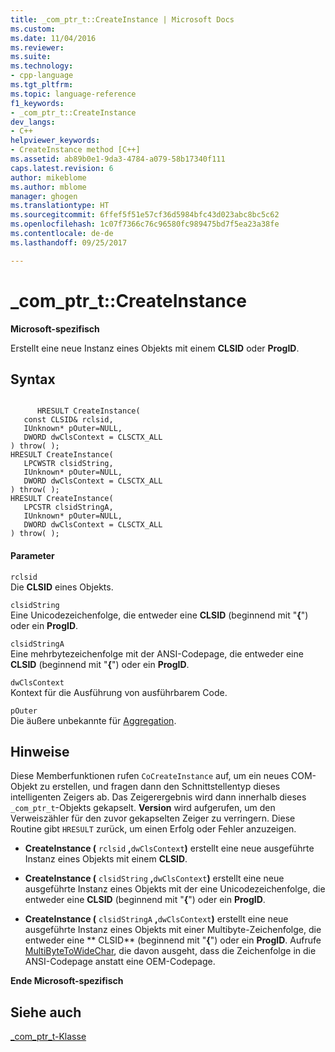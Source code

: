 ```yaml
---
title: _com_ptr_t::CreateInstance | Microsoft Docs
ms.custom: 
ms.date: 11/04/2016
ms.reviewer: 
ms.suite: 
ms.technology:
- cpp-language
ms.tgt_pltfrm: 
ms.topic: language-reference
f1_keywords:
- _com_ptr_t::CreateInstance
dev_langs:
- C++
helpviewer_keywords:
- CreateInstance method [C++]
ms.assetid: ab89b0e1-9da3-4784-a079-58b17340f111
caps.latest.revision: 6
author: mikeblome
ms.author: mblome
manager: ghogen
ms.translationtype: HT
ms.sourcegitcommit: 6ffef5f51e57cf36d5984bfc43d023abc8bc5c62
ms.openlocfilehash: 1c07f7366c76c96580fc989475bd7f5ea23a38fe
ms.contentlocale: de-de
ms.lasthandoff: 09/25/2017

---
```

# <a name="comptrtcreateinstance"></a>_com_ptr_t::CreateInstance
**Microsoft-spezifisch**  
  
 Erstellt eine neue Instanz eines Objekts mit einem **CLSID** oder **ProgID**.  
  
## <a name="syntax"></a>Syntax  
  
```  
  
      HRESULT CreateInstance(  
   const CLSID& rclsid,  
   IUnknown* pOuter=NULL,  
   DWORD dwClsContext = CLSCTX_ALL   
) throw( );  
HRESULT CreateInstance(  
   LPCWSTR clsidString,  
   IUnknown* pOuter=NULL,  
   DWORD dwClsContext = CLSCTX_ALL   
) throw( );  
HRESULT CreateInstance(  
   LPCSTR clsidStringA,  
   IUnknown* pOuter=NULL,  
   DWORD dwClsContext = CLSCTX_ALL   
) throw( );  
```  
  
#### <a name="parameters"></a>Parameter  
 `rclsid`  
 Die **CLSID** eines Objekts.  
  
 `clsidString`  
 Eine Unicodezeichenfolge, die entweder eine **CLSID** (beginnend mit "**{**") oder ein **ProgID**.  
  
 `clsidStringA`  
 Eine mehrbytezeichenfolge mit der ANSI-Codepage, die entweder eine **CLSID** (beginnend mit "**{**") oder ein **ProgID**.  
  
 `dwClsContext`  
 Kontext für die Ausführung von ausführbarem Code.  
  
 `pOuter`  
 Die äußere unbekannte für [Aggregation](../atl/aggregation.md).  
  
## <a name="remarks"></a>Hinweise  
 Diese Memberfunktionen rufen `CoCreateInstance` auf, um ein neues COM-Objekt zu erstellen, und fragen dann den Schnittstellentyp dieses intelligenten Zeigers ab. Das Zeigerergebnis wird dann innerhalb dieses `_com_ptr_t`-Objekts gekapselt. **Version** wird aufgerufen, um den Verweiszähler für den zuvor gekapselten Zeiger zu verringern. Diese Routine gibt `HRESULT` zurück, um einen Erfolg oder Fehler anzuzeigen.  
  
-   **CreateInstance (** `rclsid` **,**`dwClsContext`**)** erstellt eine neue ausgeführte Instanz eines Objekts mit einem **CLSID**.        
  
-   **CreateInstance (** `clsidString` **,**`dwClsContext`**)** erstellt eine neue ausgeführte Instanz eines Objekts mit der eine Unicodezeichenfolge, die entweder eine **CLSID** (beginnend mit "**{**") oder ein **ProgID**.        
  
-   **CreateInstance (** `clsidStringA` **,**`dwClsContext`**)** erstellt eine neue ausgeführte Instanz eines Objekts mit einer Multibyte-Zeichenfolge, die entweder eine ** CLSID** (beginnend mit "**{**") oder ein **ProgID**.       Aufrufe [MultiByteToWideChar](http://msdn.microsoft.com/library/windows/desktop/dd319072), die davon ausgeht, dass die Zeichenfolge in die ANSI-Codepage anstatt eine OEM-Codepage.  
  
 **Ende Microsoft-spezifisch**  
  
## <a name="see-also"></a>Siehe auch  
 [_com_ptr_t-Klasse](../cpp/com-ptr-t-class.md)
